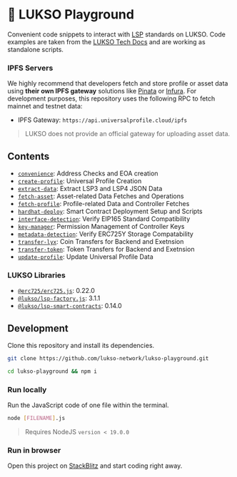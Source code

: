 # 🤹 LUKSO Playground

Convenient code snippets to interact with [LSP](https://docs.lukso.tech/standards/standards-roadmap) standards on LUKSO. Code examples are taken from the [LUKSO Tech Docs](https://docs.lukso.tech/) and are working as standalone scripts.

### IPFS Servers

We highly recommend that developers fetch and store profile or asset data using **their own IPFS gateway** solutions like [Pinata](https://docs.pinata.cloud/docs/welcome-to-pinata) or [Infura](https://docs.infura.io/networks/ipfs). For development purposes, this repository uses the following RPC to fetch mainnet and testnet data:

- IPFS Gateway: `https://api.universalprofile.cloud/ipfs`

> LUKSO does not provide an official gateway for uploading asset data.

## Contents

- [`convenience`](./convenience): Address Checks and EOA creation
- [`create-profile`](./create-profile): Universal Profile Creation
- [`extract-data`](./extract-data): Extract LSP3 and LSP4 JSON Data
- [`fetch-asset`](./fetch-asset): Asset-related Data Fetches and Operations
- [`fetch-profile`](./fetch-profile): Profile-related Data and Controller Fetches
- [`hardhat-deploy`](./hardhat-deploy): Smart Contract Deployment Setup and Scripts
- [`interface-detection`](./interface-detection): Verify EIP165 Standard Compatibility
- [`key-manager`](./key-manager): Permission Management of Controller Keys
- [`metadata-detection`](./metadata-detection): Verify ERC725Y Storage Compatability
- [`transfer-lyx`](./transfer-lyx): Coin Transfers for Backend and Exetnsion
- [`transfer-token`](./transfer-token/): Token Transfers for Backend and Exetnsion
- [`update-profile`](./update-profile/): Update Universal Profile Data

### LUKSO Libraries

- [`@erc725/erc725.js`](https://docs.lukso.tech/tools/erc725js/getting-started): 0.22.0
- [`@lukso/lsp-factory.js`](https://docs.lukso.tech/tools/lsp-factoryjs/getting-started): 3.1.1
- [`@lukso/lsp-smart-contracts`](https://docs.lukso.tech/tools/lsp-smart-contracts/getting-started): 0.14.0

## Development

Clone this repository and install its dependencies.

```bash
git clone https://github.com/lukso-network/lukso-playground.git

cd lukso-playground && npm i
```

### Run locally

Run the JavaScript code of one file within the terminal.

```bash
node [FILENAME].js
```

> Requires NodeJS `version < 19.0.0`

### Run in browser

Open this project on [StackBlitz](https://stackblitz.com/github/lukso-network/lukso-playground) and start coding right away.

